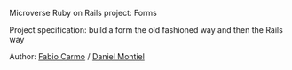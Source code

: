 Microverse Ruby on Rails project: Forms

Project specification: build a form the old fashioned way and then the Rails way

Author: <a href="https://github.com/madcido">Fabio Carmo</a> / <a href="https://github.com/danmontielh">Daniel Montiel</a>
